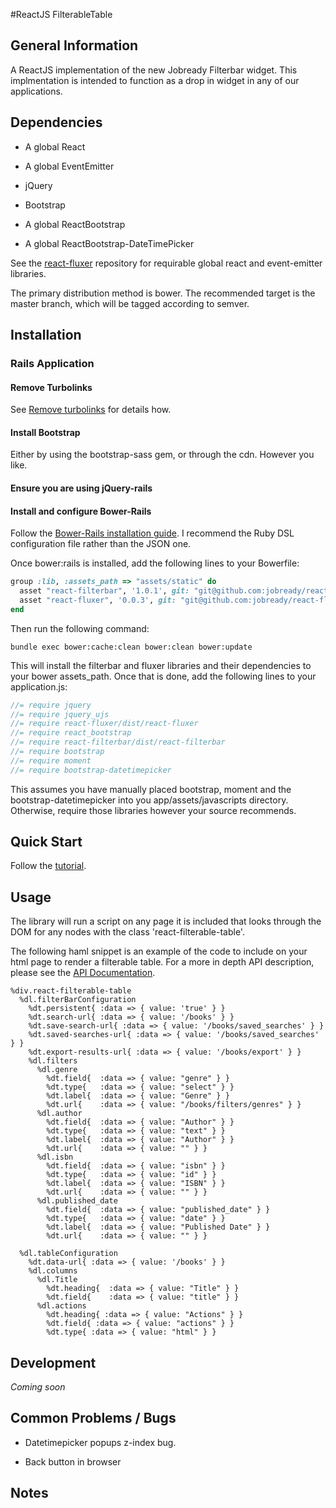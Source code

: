 #ReactJS FilterableTable

## General Information

A ReactJS implementation of the new Jobready Filterbar widget. This implmentation is intended to function as a drop in widget in any of our applications.

## Dependencies

* A global React

* A global EventEmitter

* jQuery

* Bootstrap

* A global ReactBootstrap

* A global ReactBootstrap-DateTimePicker

See the [react-fluxer](http://github.com/jobready/react-fluxer) repository for requirable global react and event-emitter libraries.

The primary distribution method is bower. The recommended target is the master branch, which will be tagged according to semver.

## Installation

### Rails Application

#### Remove Turbolinks

See [Remove turbolinks](blog.steveklabnik.com/posts/2013-06-25-removing-turbolinks-from-rails-4) for details how.

#### Install Bootstrap

Either by using the bootstrap-sass gem, or through the cdn. However you like.

#### Ensure you are using jQuery-rails

#### Install and configure Bower-Rails

Follow the [Bower-Rails installation guide](https://github.com/rharriso/bower-rails). I recommend the Ruby DSL configuration file rather than the JSON one.

Once bower:rails is installed, add the following lines to your Bowerfile:

```Ruby
group :lib, :assets_path => "assets/static" do
  asset "react-filterbar", '1.0.1', git: "git@github.com:jobready/react-filterbar"
  asset "react-fluxer", '0.0.3', git: "git@github.com:jobready/react-fluxer"
end
```

Then run the following command:

```
bundle exec bower:cache:clean bower:clean bower:update
```

This will install the filterbar and fluxer libraries and their dependencies to your bower assets_path. Once that is done, add the following lines to your application.js:

```Javascript
//= require jquery
//= require jquery_ujs
//= require react-fluxer/dist/react-fluxer
//= require react_bootstrap
//= require react-filterbar/dist/react-filterbar
//= require bootstrap
//= require moment
//= require bootstrap-datetimepicker
```

This assumes you have manually placed bootstrap, moment and the bootstrap-datetimepicker into you app/assets/javascripts directory. Otherwise, require those libraries however your source recommends.

## Quick Start

Follow the [tutorial](docs/tutorial-v1.md).

## Usage

The library will run a script on any page it is included that looks through the DOM for any nodes with the class 'react-filterable-table'.

The following haml snippet is an example of the code to include on your html page to render a filterable table. For a more in depth API description, please see the [API Documentation](docs/api-v1.md).

```HAML
%div.react-filterable-table
  %dl.filterBarConfiguration
    %dt.persistent{ :data => { value: 'true' } }
    %dt.search-url{ :data => { value: '/books' } }
    %dt.save-search-url{ :data => { value: '/books/saved_searches' } }
    %dt.saved-searches-url{ :data => { value: '/books/saved_searches' } }
    %dt.export-results-url{ :data => { value: '/books/export' } }
    %dl.filters
      %dl.genre
        %dt.field{  :data => { value: "genre" } }
        %dt.type{   :data => { value: "select" } }
        %dt.label{  :data => { value: "Genre" } }
        %dt.url{    :data => { value: "/books/filters/genres" } }
      %dl.author
        %dt.field{  :data => { value: "Author" } }
        %dt.type{   :data => { value: "text" } }
        %dt.label{  :data => { value: "Author" } }
        %dt.url{    :data => { value: "" } }
      %dl.isbn
        %dt.field{  :data => { value: "isbn" } }
        %dt.type{   :data => { value: "id" } }
        %dt.label{  :data => { value: "ISBN" } }
        %dt.url{    :data => { value: "" } }
      %dl.published_date
        %dt.field{  :data => { value: "published_date" } }
        %dt.type{   :data => { value: "date" } }
        %dt.label{  :data => { value: "Published Date" } }
        %dt.url{    :data => { value: "" } }

  %dl.tableConfiguration
    %dt.data-url{ :data => { value: '/books' } }
    %dl.columns
      %dl.Title
        %dt.heading{  :data => { value: "Title" } }
        %dt.field{    :data => { value: "title" } }
      %dl.actions
        %dt.heading{ :data => { value: "Actions" } }
        %dt.field{ :data => { value: "actions" } }
        %dt.type{ :data => { value: "html" } }
```

## Development

*Coming soon*

## Common Problems / Bugs

* Datetimepicker popups z-index bug.

* Back button in browser

## Notes
